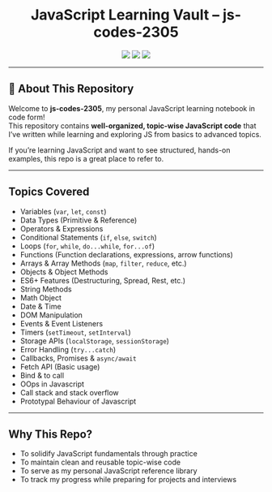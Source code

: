 <h1 align="center">JavaScript Learning Vault – js-codes-2305 </h1>

<p align="center">
  <img src="https://img.shields.io/badge/JavaScript-ES6%2B-yellow?style=for-the-badge&logo=javascript" />
  <img src="https://img.shields.io/badge/Status-Learning%20In%20Progress-blueviolet?style=for-the-badge" />
  <img src="https://img.shields.io/github/last-commit/anjali230705/js-codes-2305?style=for-the-badge" />
</p>

---

## 📘 About This Repository

Welcome to **js-codes-2305**, my personal JavaScript learning notebook in code form!  
This repository contains **well-organized, topic-wise JavaScript code** that I’ve written while learning and exploring JS from basics to advanced topics.

If you’re learning JavaScript and want to see structured, hands-on examples, this repo is a great place to refer to.

---

## Topics Covered

- Variables (`var`, `let`, `const`)
-  Data Types (Primitive & Reference)
-  Operators & Expressions
-  Conditional Statements (`if`, `else`, `switch`)
-  Loops (`for`, `while`, `do...while`, `for...of`)
-  Functions (Function declarations, expressions, arrow functions)
-  Arrays & Array Methods (`map`, `filter`, `reduce`, etc.)
-  Objects & Object Methods
-  ES6+ Features (Destructuring, Spread, Rest, etc.)
-  String Methods
-  Math Object
-  Date & Time
-  DOM Manipulation
-  Events & Event Listeners
-  Timers (`setTimeout`, `setInterval`)
-  Storage APIs (`localStorage`, `sessionStorage`)
-  Error Handling (`try...catch`)
-  Callbacks, Promises & `async/await`
-  Fetch API (Basic usage)
-  Bind & to call
-  OOps in Javascript
-  Call stack and stack overflow
-  Prototypal Behaviour of Javascript
---

##  Why This Repo?

-  To solidify JavaScript fundamentals through practice
-  To maintain clean and reusable topic-wise code
-  To serve as my personal JavaScript reference library
-  To track my progress while preparing for projects and interviews


